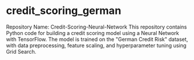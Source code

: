 # credit_scoring_german
Repository Name: Credit-Scoring-Neural-Network
This repository contains Python code for building a credit scoring model using a Neural Network with TensorFlow. The model is trained on the "German Credit Risk" dataset, with data preprocessing, feature scaling, and hyperparameter tuning using Grid Search.
